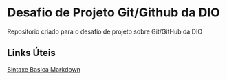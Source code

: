 # Desafio de Projeto Git/Github da DIO
Repositorio criado para o desafio de projeto sobre Git/GitHub da DIO

## Links Úteis ##
[Sintaxe Basica Markdown](https://www.markdownguide.org/getting-started/)
